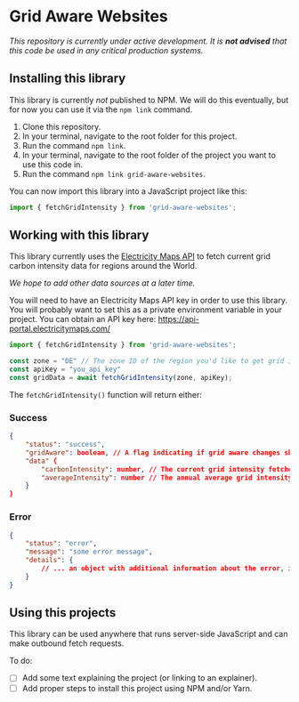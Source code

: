 # Grid Aware Websites

_This repository is currently under active development. It is **not advised** that this code be used in any critical production systems._

## Installing this library

This library is currently _not_ published to NPM. We will do this eventually, but for now you can use it via the `npm link` command.

1. Clone this repository.
2. In your terminal, navigate to the root folder for this project.
3. Run the command `npm link`.
4. In your terminal, navigate to the root folder of the project you want to use this code in.
5. Run the command `npm link grid-aware-websites`.

You can now import this library into a JavaScript project like this:

```js
import { fetchGridIntensity } from 'grid-aware-websites';
```

## Working with this library

This library currently uses the [Electricity Maps API](https://api-portal.electricitymaps.com/) to fetch current grid carbon intensity data for regions around the World. 

_We hope to add other data sources at a later time._

You will need to have an Electricity Maps API key in order to use this library. You will probably want to set this as a private environment variable in your project. You can obtain an API key here: https://api-portal.electricitymaps.com/

```js
import { fetchGridIntensity } from 'grid-aware-websites';

const zone = "DE" // The zone ID of the region you'd like to get grid intensity data for
const apiKey = "you_api_key"
const gridData = await fetchGridIntensity(zone, apiKey);
```

The `fetchGridIntensity()` function will return either:

### Success

```json
{
    "status": "success",
    "gridAware": boolean, // A flag indicating if grid aware changes should be applied
    "data" {
        "carbonIntensity": number, // The current grid intensity fetched from Electricity Maps
        "averageIntensity": number // The annual average grid intensity for the zone being checked taken from CO2.js
    }
}
```

### Error

```json
{
    "status": "error",
    "message": "some error message",
    "details": {
        // ... an object with additional information about the error, if available.
    }
}
```

## Using this projects

This library can be used anywhere that runs server-side JavaScript and can make outbound fetch requests. 

To do:

- [ ] Add some text explaining the project (or linking to an explainer).
- [ ] Add proper steps to install this project using NPM and/or Yarn.
